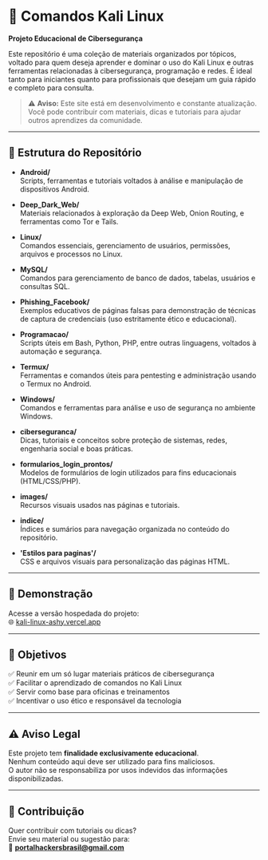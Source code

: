 # 🐉 Comandos Kali Linux

**Projeto Educacional de Cibersegurança**

Este repositório é uma coleção de materiais organizados por tópicos, voltado para quem deseja aprender e dominar o uso do Kali Linux e outras ferramentas relacionadas à cibersegurança, programação e redes. É ideal tanto para iniciantes quanto para profissionais que desejam um guia rápido e completo para consulta.

> ⚠️ **Aviso:** Este site está em desenvolvimento e constante atualização.  
Você pode contribuir com materiais, dicas e tutoriais para ajudar outros aprendizes da comunidade.

---

## 📂 Estrutura do Repositório

- **Android/**  
  Scripts, ferramentas e tutoriais voltados à análise e manipulação de dispositivos Android.

- **Deep_Dark_Web/**  
  Materiais relacionados à exploração da Deep Web, Onion Routing, e ferramentas como Tor e Tails.

- **Linux/**  
  Comandos essenciais, gerenciamento de usuários, permissões, arquivos e processos no Linux.

- **MySQL/**  
  Comandos para gerenciamento de banco de dados, tabelas, usuários e consultas SQL.

- **Phishing_Facebook/**  
  Exemplos educativos de páginas falsas para demonstração de técnicas de captura de credenciais (uso estritamente ético e educacional).

- **Programacao/**  
  Scripts úteis em Bash, Python, PHP, entre outras linguagens, voltados à automação e segurança.

- **Termux/**  
  Ferramentas e comandos úteis para pentesting e administração usando o Termux no Android.

- **Windows/**  
  Comandos e ferramentas para análise e uso de segurança no ambiente Windows.

- **ciberseguranca/**  
  Dicas, tutoriais e conceitos sobre proteção de sistemas, redes, engenharia social e boas práticas.

- **formularios_login_prontos/**  
  Modelos de formulários de login utilizados para fins educacionais (HTML/CSS/PHP).

- **images/**  
  Recursos visuais usados nas páginas e tutoriais.

- **indice/**  
  Índices e sumários para navegação organizada no conteúdo do repositório.

- **'Estilos para paginas'/**  
  CSS e arquivos visuais para personalização das páginas HTML.

---

## 🔗 Demonstração

Acesse a versão hospedada do projeto:  
🌐 [kali-linux-ashy.vercel.app](https://kali-linux-ashy.vercel.app)

---

## 📌 Objetivos

✅ Reunir em um só lugar materiais práticos de cibersegurança  
✅ Facilitar o aprendizado de comandos no Kali Linux  
✅ Servir como base para oficinas e treinamentos  
✅ Incentivar o uso ético e responsável da tecnologia

---

## ⚠️ Aviso Legal

Este projeto tem **finalidade exclusivamente educacional**.  
Nenhum conteúdo aqui deve ser utilizado para fins maliciosos.  
O autor não se responsabiliza por usos indevidos das informações disponibilizadas.

---

## 🤝 Contribuição

Quer contribuir com tutoriais ou dicas?  
Envie seu material ou sugestão para:  
📩 **portalhackersbrasil@gmail.com**





